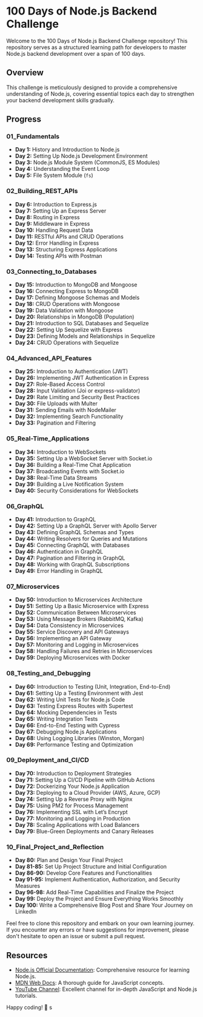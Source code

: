 # 100 Days of Node.js Backend Challenge

Welcome to the 100 Days of Node.js Backend Challenge repository! This repository serves as a structured learning path for developers to master Node.js backend development over a span of 100 days.

## Overview

This challenge is meticulously designed to provide a comprehensive understanding of Node.js, covering essential topics each day to strengthen your backend development skills gradually.

## Progress

### 01_Fundamentals

- **Day 1:** History and Introduction to Node.js
- **Day 2:** Setting Up Node.js Development Environment
- **Day 3:** Node.js Module System (CommonJS, ES Modules)
- **Day 4:** Understanding the Event Loop
- **Day 5:** File System Module (`fs`)

### 02_Building_REST_APIs

- **Day 6:** Introduction to Express.js
- **Day 7:** Setting Up an Express Server
- **Day 8:** Routing in Express
- **Day 9:** Middleware in Express
- **Day 10:** Handling Request Data
- **Day 11:** RESTful APIs and CRUD Operations
- **Day 12:** Error Handling in Express
- **Day 13:** Structuring Express Applications
- **Day 14:** Testing APIs with Postman

### 03_Connecting_to_Databases

- **Day 15:** Introduction to MongoDB and Mongoose
- **Day 16:** Connecting Express to MongoDB
- **Day 17:** Defining Mongoose Schemas and Models
- **Day 18:** CRUD Operations with Mongoose
- **Day 19:** Data Validation with Mongoose
- **Day 20:** Relationships in MongoDB (Population)
- **Day 21:** Introduction to SQL Databases and Sequelize
- **Day 22:** Setting Up Sequelize with Express
- **Day 23:** Defining Models and Relationships in Sequelize
- **Day 24:** CRUD Operations with Sequelize

### 04_Advanced_API_Features

- **Day 25:** Introduction to Authentication (JWT)
- **Day 26:** Implementing JWT Authentication in Express
- **Day 27:** Role-Based Access Control
- **Day 28:** Input Validation (Joi or express-validator)
- **Day 29:** Rate Limiting and Security Best Practices
- **Day 30:** File Uploads with Multer
- **Day 31:** Sending Emails with NodeMailer
- **Day 32:** Implementing Search Functionality
- **Day 33:** Pagination and Filtering

### 05_Real-Time_Applications

- **Day 34:** Introduction to WebSockets
- **Day 35:** Setting Up a WebSocket Server with Socket.io
- **Day 36:** Building a Real-Time Chat Application
- **Day 37:** Broadcasting Events with Socket.io
- **Day 38:** Real-Time Data Streams
- **Day 39:** Building a Live Notification System
- **Day 40:** Security Considerations for WebSockets

### 06_GraphQL

- **Day 41:** Introduction to GraphQL
- **Day 42:** Setting Up a GraphQL Server with Apollo Server
- **Day 43:** Defining GraphQL Schemas and Types
- **Day 44:** Writing Resolvers for Queries and Mutations
- **Day 45:** Connecting GraphQL with Databases
- **Day 46:** Authentication in GraphQL
- **Day 47:** Pagination and Filtering in GraphQL
- **Day 48:** Working with GraphQL Subscriptions
- **Day 49:** Error Handling in GraphQL

### 07_Microservices

- **Day 50:** Introduction to Microservices Architecture
- **Day 51:** Setting Up a Basic Microservice with Express
- **Day 52:** Communication Between Microservices
- **Day 53:** Using Message Brokers (RabbitMQ, Kafka)
- **Day 54:** Data Consistency in Microservices
- **Day 55:** Service Discovery and API Gateways
- **Day 56:** Implementing an API Gateway
- **Day 57:** Monitoring and Logging in Microservices
- **Day 58:** Handling Failures and Retries in Microservices
- **Day 59:** Deploying Microservices with Docker

### 08_Testing_and_Debugging

- **Day 60:** Introduction to Testing (Unit, Integration, End-to-End)
- **Day 61:** Setting Up a Testing Environment with Jest
- **Day 62:** Writing Unit Tests for Node.js Code
- **Day 63:** Testing Express Routes with Supertest
- **Day 64:** Mocking Dependencies in Tests
- **Day 65:** Writing Integration Tests
- **Day 66:** End-to-End Testing with Cypress
- **Day 67:** Debugging Node.js Applications
- **Day 68:** Using Logging Libraries (Winston, Morgan)
- **Day 69:** Performance Testing and Optimization

### 09_Deployment_and_CI/CD

- **Day 70:** Introduction to Deployment Strategies
- **Day 71:** Setting Up a CI/CD Pipeline with GitHub Actions
- **Day 72:** Dockerizing Your Node.js Application
- **Day 73:** Deploying to a Cloud Provider (AWS, Azure, GCP)
- **Day 74:** Setting Up a Reverse Proxy with Nginx
- **Day 75:** Using PM2 for Process Management
- **Day 76:** Implementing SSL with Let’s Encrypt
- **Day 77:** Monitoring and Logging in Production
- **Day 78:** Scaling Applications with Load Balancers
- **Day 79:** Blue-Green Deployments and Canary Releases

### 10_Final_Project_and_Reflection

- **Day 80:** Plan and Design Your Final Project
- **Day 81-85:** Set Up Project Structure and Initial Configuration
- **Day 86-90:** Develop Core Features and Functionalities
- **Day 91-95:** Implement Authentication, Authorization, and Security Measures
- **Day 96-98:** Add Real-Time Capabilities and Finalize the Project
- **Day 99:** Deploy the Project and Ensure Everything Works Smoothly
- **Day 100:** Write a Comprehensive Blog Post and Share Your Journey on LinkedIn

Feel free to clone this repository and embark on your own learning journey. If you encounter any errors or have suggestions for improvement, please don't hesitate to open an issue or submit a pull request.

## Resources

- [Node.js Official Documentation](https://nodejs.org/en/docs/): Comprehensive resource for learning Node.js.
- [MDN Web Docs](https://developer.mozilla.org/en-US/docs/Web/JavaScript): A thorough guide for JavaScript concepts.
- [YouTube Channel](https://www.youtube.com/@procodrr): Excellent channel for in-depth JavaScript and Node.js tutorials.

Happy coding! 🚀
s